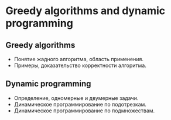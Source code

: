 # Greedy algorithms and dynamic programming

## Greedy algorithms
- Понятие жадного алгоритма, область применения. 
- Примеры, доказательство корректности алгоритма.

## Dynamic programming
- Определение, одномерные и двумерные задачи.
- Динамическое программирование по подотрезкам. 
- Динамическое программирование по подмножествам.